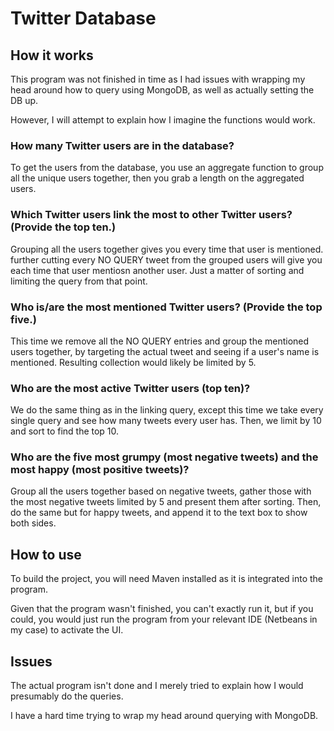 # Twitter Database
## How it works
This program was not finished in time as I had issues with wrapping my head around how to query using MongoDB, as well as actually setting the DB up.

However, I will attempt to explain how I imagine the functions would work.

### How many Twitter users are in the database?

To get the users from the database, you use an aggregate function to group all the unique users together, then you grab a length on the aggregated users.

### Which Twitter users link the most to other Twitter users? (Provide the top ten.)

Grouping all the users together gives you every time that user is mentioned. further cutting every NO QUERY tweet from the grouped users will give you each time that user mentiosn another user. Just a matter of sorting and limiting the query from that point.

### Who is/are the most mentioned Twitter users? (Provide the top five.)

This time we remove all the NO QUERY entries and group the mentioned users together, by targeting the actual tweet and seeing if a user's name is mentioned. Resulting collection would likely be limited by 5.

### Who are the most active Twitter users (top ten)?

We do the same thing as in the linking query, except this time we take every single query and see how many tweets every user has. Then, we limit by 10 and sort to find the top 10.

### Who are the five most grumpy (most negative tweets) and the most happy (most positive tweets)?

Group all the users together based on negative tweets, gather those with the most negative tweets limited by 5 and present them after sorting. Then, do the same but for happy tweets, and append it to the text box to show both sides.

## How to use

To build the project, you will need Maven installed as it is integrated into the program.

Given that the program wasn't finished, you can't exactly run it, but if you could, you would just run the program from your relevant IDE (Netbeans in my case) to activate the UI.

## Issues

The actual program isn't done and I merely tried to explain how I would presumably do the queries.

I have a hard time trying to wrap my head around querying with MongoDB.
